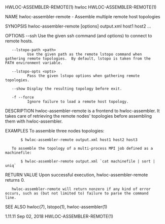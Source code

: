 HWLOC-ASSEMBLER-REMOTE(1)                                                                 hwloc                                                                 HWLOC-ASSEMBLER-REMOTE(1)

NAME
       hwloc-assembler-remote - Assemble multiple remote host topologies

SYNOPSIS
       hwloc-assembler-remote [options] output.xml host1 host2 ...

OPTIONS
       --ssh <ssh>
              Use the given ssh command (and options) to connect to remote hosts.

       --lstopo-path <path>
              Use the given path as the remote lstopo command when gathering remote topologies.  By default, lstopo is taken from the PATH environment variable.

       --lstopo-opts <opts>
              Pass the given lstopo options when gathering remote topologies.

       --show Display the resulting topology before exit.

       -f --force
              Ignore failure to load a remote host topology.

DESCRIPTION
       hwloc-assembler-remote is a frontend to hwloc-assembler.  It takes care of retrieving the remote nodes' topologies before assembling them with hwloc-assembler.

EXAMPLES
       To assemble three nodes topologies:

           $ hwloc-assembler-remote output.xml host1 host2 host3

       To assemble the topology of a multi-process MPI job defined as a machinefile:

           $ hwloc-assembler-remote output.xml `cat machinefile | sort | uniq`

RETURN VALUE
       Upon successful execution, hwloc-assembler-remote returns 0.

       hwloc-assembler-remote will return nonzero if any kind of error occurs, such as (but not limited to) failure to parse the command line.

SEE ALSO
       hwloc(7), lstopo(1), hwloc-assembler(1)

1.11.11                                                                                Sep 02, 2018                                                             HWLOC-ASSEMBLER-REMOTE(1)
